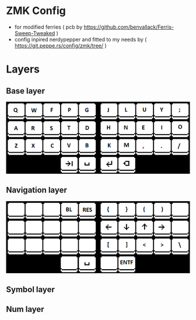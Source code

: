 # ZMK Config
- for modified ferries ( pcb by https://github.com/benvallack/Ferris-Sweep-Tweaked )
- config inpired nerdypepper and fitted to my needs by ( https://git.peppe.rs/config/zmk/tree/ )

# Layers

## Base layer
![Base layer](/pics/base.png "Base Layer")

## Navigation layer
![Nav layer](/pics/nav.png "Navigation Layer")

## Symbol layer

## Num layer
